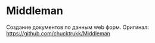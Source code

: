 Middleman
=========
Создание документов по данным web форм. Оригинал: https://github.com/chucktrukk/Middleman
